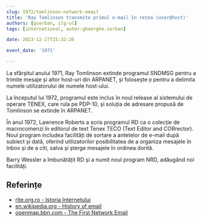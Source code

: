 ```yaml
---
slug: 1972/tomlinson-network-email
title: 'Ray Tomlinson transmite primul e-mail în rețea (user@host)'
authors: [gserban, ilg-ul]
tags: [international, autor:gheorghe.serban]

date: 2023-12-27T15:32:26

event_date: '1971'

---
```


La sfârșitul anului 1971, Ray Tomlinson extinde programul SNDMSG pentru a
trimite mesaje și altor host-uri din ARPANET, și folosește `@` pentru
a delimita numele utilizatorului de numele host-ului.

<!-- truncate -->

La începutul lui 1972, programul este inclus în noul release al sistemului
de operare TENEX, care rula pe PDP-10, și soluția de adresare propusă
de Tomlinson se extinde în ARPANET.

În anul 1972, Lawrence Roberts a scris programul RD ca o colecție de
macrocomenzi în editorul de text Tenex TECO (Text Editor and CORrector).
Noul program includea facilități de sortare a antetelor de e-mail după
subiect și dată, oferind utilizatorilor posibilitatea de a organiza
mesajele în Inbox și de a citi, salva și șterge mesajele în ordinea dorită.

Barry Wessler a îmbunătățit RD și a numit noul program NRD, adăugând noi
facilități.

## Referințe

- [rite.org.ro - Istoria Internetului](https://rite.org.ro/istoria-internetului/)
- [en.wikipedia.org - History of email](https://en.wikipedia.org/wiki/History_of_email)
- [openmap.bbn.com - The First Network Email](https://web.archive.org/web/20140209064041/http://openmap.bbn.com/~tomlinso/ray/firstemailframe.html)
